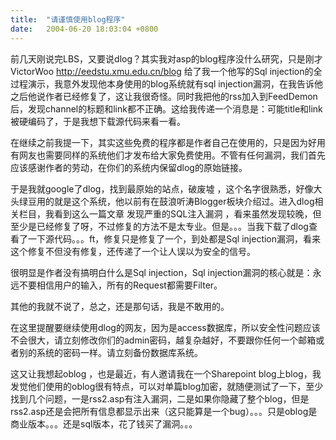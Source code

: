 ```yaml
---
title:  "请谨慎使用blog程序"
date:   2004-06-20 18:03:04 +0800
---
```


前几天刚说完LBS，又要说dlog？其实我对asp的blog程序没什么研究，只是刚才VictorWoo http://eedstu.xmu.edu.cn/blog 给了我一个他写的Sql injection的全过程演示，我意外发现他本身使用的blog系统就有sql injection漏洞，在我告诉他之后他说作者已经修复了，这让我很奇怪。同时我把他的rss加入到FeedDemon后，发现channel的标题和link都不正确。这给我传递一个消息是：可能title和link被硬编码了，于是我想下载源代码来看一看。  

在继续之前我提一下，其实这些免费的程序都是作者自己在使用的，只是因为好用有网友也需要同样的系统他们才发布给大家免费使用。不管有任何漏洞，我们首先应该感谢作者的劳动，在你们的系统内保留dlog的原始链接。  

于是我就google了dlog，找到最原始的站点，破废墟 ，这个名字很熟悉，好像大头绿豆用的就是这个系统，他以前有在鼓浪听涛Blogger板块介绍过。进入dlog相关栏目，我看到这么一篇文章 发现严重的SQL注入漏洞 ，看来虽然发现较晚，但至少是已经修复了呀，不过修复的方法不是太专业。但是。。。当我下载了dlog查看了一下源代码。。。ft，修复只是修复了一个，到处都是Sql injection漏洞，看来这个修复不但没有修复，还传递了一个让人误以为安全的信号。  

很明显是作者没有搞明白什么是Sql injection，Sql injection漏洞的核心就是：永远不要相信用户的输入，所有的Request都需要Filter。  

其他的我就不说了，总之，还是那句话，我是不敢用的。  

在这里提醒要继续使用dlog的网友，因为是access数据库，所以安全性问题应该不会很大，请立刻修改你们的admin密码，越复杂越好，不要跟你任何一个邮箱或者别的系统的密码一样。请立刻备份数据库系统。  

这又让我想起oblog ，也是最近，有人邀请我在一个Sharepoint blog上blog，我发觉他们使用的oblog很有特点，可以对单篇blog加密，就随便测试了一下，至少找到几个问题，一是rss2.asp有注入漏洞，二是如果你隐藏了整个blog，但是rss2.asp还是会把所有信息都显示出来（这只能算是一个bug）。。。只是oblog是商业版本。。。还是sql版本，花了钱买了漏洞。。。  

